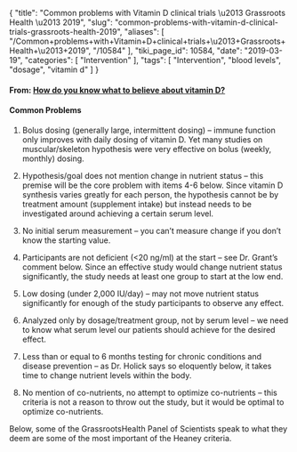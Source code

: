 {
    "title": "Common problems with Vitamin D clinical trials \u2013 Grassroots Health \u2013 2019",
    "slug": "common-problems-with-vitamin-d-clinical-trials-grassroots-health-2019",
    "aliases": [
        "/Common+problems+with+Vitamin+D+clinical+trials+\u2013+Grassroots+Health+\u2013+2019",
        "/10584"
    ],
    "tiki_page_id": 10584,
    "date": "2019-03-19",
    "categories": [
        "Intervention"
    ],
    "tags": [
        "Intervention",
        "blood levels",
        "dosage",
        "vitamin d"
    ]
}


#### From: [How do you know what to believe about vitamin D?](https://grassrootshealth.net/blog/know-believe-vitamin-d/)

#### Common Problems

1. Bolus dosing (generally large, intermittent dosing) – immune function only improves with daily dosing of vitamin D. Yet many studies on muscular/skeleton hypothesis were very effective on bolus (weekly, monthly) dosing.

1. Hypothesis/goal does not mention change in nutrient status – this premise will be the core problem with items 4-6 below. Since vitamin D synthesis varies greatly for each person, the hypothesis cannot be by treatment amount (supplement intake) but instead needs to be investigated around achieving a certain serum level.

1. No initial serum measurement – you can’t measure change if you don’t know the starting value.

1. Participants are not deficient (<20 ng/ml) at the start – see Dr. Grant’s comment below. Since an effective study would change nutrient status significantly, the study needs at least one group to start at the low end.

1. Low dosing (under 2,000 IU/day) – may not move nutrient status significantly for enough of the study participants to observe any effect.

1. Analyzed only by dosage/treatment group, not by serum level – we need to know what serum level our patients should achieve for the desired effect.

1. Less than or equal to 6 months testing for chronic conditions and disease prevention – as Dr. Holick says so eloquently below, it takes time to change nutrient levels within the body.

1. No mention of co-nutrients, no attempt to optimize co-nutrients – this criteria is not a reason to throw out the study, but it would be optimal to optimize co-nutrients.

Below, some of the GrassrootsHealth Panel of Scientists speak to what they deem are some of the most important of the Heaney criteria.